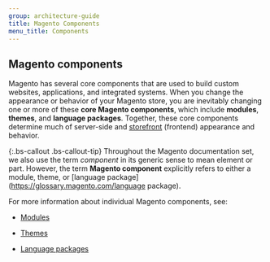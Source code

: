 ```yaml
---
group: architecture-guide
title: Magento Components
menu_title: Components
---
```


## Magento components

Magento has several core components that are used to build custom websites, applications, and integrated systems. When you change the appearance or behavior of your Magento store, you are inevitably changing one or more of these **core Magento components**, which include **modules**, **themes**, and **language packages**. Together, these core components determine much of server-side and [storefront](https://glossary.magento.com/storefront) (frontend) appearance and behavior.

{:.bs-callout .bs-callout-tip}
Throughout the Magento documentation set, we also use the term *component* in its generic sense to mean element or part. However, the term **Magento component** explicitly refers to either a module, theme, or [language package](https://glossary.magento.com/language package).

For more information about individual Magento components, see:

* [Modules]({{page.baseurl}}/architecture/archi_perspectives/components/modules/mod_intro.html)

* [Themes]({{page.baseurl}}/frontend-dev-guide/themes/theme-overview.html)

* [Language packages]({{page.baseurl}}/frontend-dev-guide/translations/xlate.html#m2devgde-xlate-languagepack)
